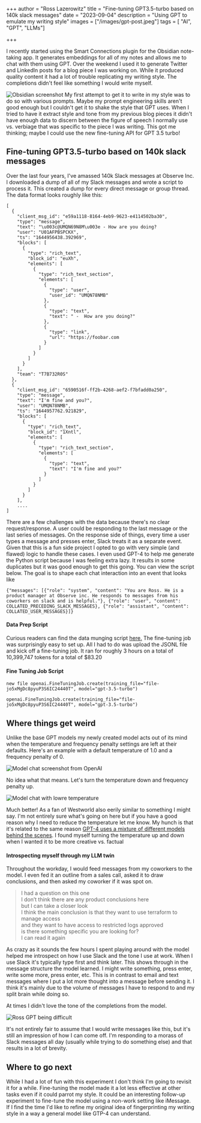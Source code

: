 +++
author = "Ross Lazerowitz"
title = "Fine-tuning GPT3.5-turbo based on 140k slack messages"
date = "2023-09-04"
description = "Using GPT to emulate my writing style"
images = ["/images/gpt-post.jpeg"]
tags = [
    "AI",
    "GPT",
    "LLMs"]

+++

I recently started using the Smart Connections plugin for the Obsidian note-taking app. It generates embeddings for all of my notes and allows me to chat with them using GPT. Over the weekend I used it to generate Twitter and LinkedIn posts for a blog piece I was working on. While it produced quality content it had a lot of trouble replicating my writing style. The completions didn't feel like something I would write myself.

![Obsidian screenshot](/images/20230830212404.png)
My first attempt to get it to write in my style was to do so with various prompts. Maybe my prompt engineering skills aren't good enough but I couldn't get it to shake the style that GPT uses. When I tried to have it extract style and tone from my previous blog pieces it didn't have enough data to discern between the figure of speech I normally use vs. verbiage that was specific to the piece I was writing. This got me thinking; maybe I could use the new fine-tuning API for GPT 3.5 turbo!

## Fine-tuning GPT3.5-turbo based on 140k slack messages

Over the last four years, I've amassed 140k Slack messages at Observe Inc. I downloaded a dump of all of my Slack messages and wrote a script to process it. This created a dump for every direct message or group thread. The data format looks roughly like this:

```
[
  {
    "client_msg_id": "e59a1118-8164-4eb9-9623-e4114502ba30",
    "type": "message",
    "text": "\u003c@UMQN69N8M\u003e - How are you doing?
    "user": "U01AFPBSPCKX",
    "ts": "1644956438.392969",
    "blocks": [
      {
        "type": "rich_text",
        "block_id": "euXh",
        "elements": [
          {
            "type": "rich_text_section",
            "elements": [
              {
                "type": "user",
                "user_id": "UMQN78NMB"
              },
              {
                "type": "text",
                "text": " -  How are you doing?"
              },
              {
                "type": "link",
                "url": "https://foobar.com
              }
            ]
          }
        ]
      }
    ],
    "team": "T7B732R0S"
  },
  {
    "client_msg_id": "6590516f-ff2b-4268-aef2-f7bfadd0a250",
    "type": "message",
    "text": "I'm fine and you?",
    "user": "UMQN78NMB",
    "ts": "1644957762.921829",
    "blocks": [
      {
        "type": "rich_text",
        "block_id": "1Xntl",
        "elements": [
          {
            "type": "rich_text_section",
            "elements": [
              {
                "type": "text",
                "text": "I'm fine and you?"
              }
            ]
          }
        ]
      }
    ],
    ....
]
```

There are a few challenges with the data because there's no clear request/response. A user could be responding to the last message or the last series of messages. On the response side of things, every time a user types a message and presses enter, Slack treats it as a separate event. Given that this is a fun side project I opted to go with very simple (and flawed) logic to handle these cases. I even used GPT-4 to help me generate the Python script because I was feeling extra lazy. It results in some duplicates but it was good enough to get this going. You can view the script below. The goal is to shape each chat interaction into an event that looks like

`{"messages": [{"role": "system", "content": "You are Ross. He is a product manager at Observe inc. He responds to messages from his coworkers on slack and is helpful."}, {"role": "user", "content": COLLATED_PRECEDING_SLACK_MESSAGES}, {"role": "assistant", "content": COLLATED_USER_MESSAGES}]} `

#### Data Prep Script

Curious readers can find the data munging script [here.](https://gist.github.com/rosslazer/9fc358f37f8a552fa49d47968d70a98b)
The fine-tuning job was surprisingly easy to set up. All I had to do was upload the JSONL file and kick off a fine-tuning job. It ran for roughly 3 hours on a total of 10,399,747 tokens for a total of $83.20

#### Fine Tuning Job Script

```
new file openai.FineTuningJob.create(training_file="file-jo5xMgDc8pyuP3S6IC24440T", model="gpt-3.5-turbo")

openai.FineTuningJob.create(training_file="file-jo5xMgDc8pyuP3S6IC24440T", model="gpt-3.5-turbo")

```

## Where things get weird

Unlike the base GPT models my newly created model acts out of its mind when the temperature and frequency penalty settings are left at their defaults. Here's an example with a default temperature of 1.0 and a frequency penalty of 0.

![Model chat screenshot from OpenAI](/images/20230830224259.png)

No idea what that means. Let's turn the temperature down and frequency penalty up.

![Model chat with lowre temperature](/images/20230830224350.png)

Much better! As a fan of Westworld also eerily similar to something I might say. I'm not entirely sure what's going on here but if you have a good reason why I need to reduce the temperature let me know. My hunch is that it's related to the same reason [GPT-4 uses a mixture of different models behind the scenes](https://twitter.com/pommedeterre33/status/1671263789914677248). I found myself turning the temperature up and down when I wanted it to be more creative vs. factual

#### Introspecting myself through my LLM twin

Throughout the workday, I would feed messages from my coworkers to the model. I even fed it an outline from a sales call, asked it to draw conclusions, and then asked my coworker if it was spot on.

> I had a question on this one  
> I don’t think there are any product conclusions here  
> but I can take a closer look  
> I think the main conclusion is that they want to use terraform to manage access  
> and they want to have access to restricted logs approved  
> is there something specific you are looking for?  
> I can read it again

As crazy as it sounds the few hours I spent playing around with the model helped me introspect on how I use Slack and the tone I use at work. When I use Slack it's typically type first and think later. This shows through in the message structure the model learned. I might write something, press enter, write some more, press enter, etc. This is in contrast to email and text messages where I put a lot more thought into a message before sending it. I think it's mainly due to the volume of messages I have to respond to and my split brain while doing so.

At times I didn't love the tone of the completions from the model.

![Ross GPT being difficult](/images/20230830225747.png)

It's not entirely fair to assume that I would write messages like this, but it's still an impression of how I can come off. I'm responding to a morass of Slack messages all day (usually while trying to do something else) and that results in a lot of brevity.

## Where to go next

While I had a lot of fun with this experiment I don't think I'm going to revisit it for a while. Fine-tuning the model made it a lot less effective at other tasks even if it could parrot my style. It could be an interesting follow-up experiment to fine-tune the model using a non-work setting like iMessage. If I find the time I'd like to refine my original idea of fingerprinting my writing style in a way a general model like GTP-4 can understand.
